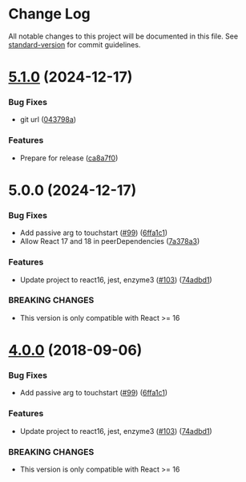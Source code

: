 # Change Log

All notable changes to this project will be documented in this file. See [standard-version](https://github.com/conventional-changelog/standard-version) for commit guidelines.

<a name="5.1.0"></a>

# [5.1.0](https://github.com/minicodemonkey/react-clickdrag/compare/v5.0.0...v5.1.0) (2024-12-17)

### Bug Fixes

- git url ([043798a](https://github.com/minicodemonkey/react-clickdrag/commit/043798a))

### Features

- Prepare for release ([ca8a7f0](https://github.com/minicodemonkey/react-clickdrag/commit/ca8a7f0))

<a name="5.0.0"></a>

# 5.0.0 (2024-12-17)

### Bug Fixes

- Add passive arg to touchstart ([#99](https://github.com/tleunen/react-clickdrag/issues/99)) ([6ffa1c1](https://github.com/tleunen/react-clickdrag/commit/6ffa1c1))
- Allow React 17 and 18 in peerDependencies ([7a378a3](https://github.com/tleunen/react-clickdrag/commit/7a378a3))

### Features

- Update project to react16, jest, enzyme3 ([#103](https://github.com/tleunen/react-clickdrag/issues/103)) ([74adbd1](https://github.com/tleunen/react-clickdrag/commit/74adbd1))

### BREAKING CHANGES

- This version is only compatible with React >= 16

<a name="4.0.0"></a>

# [4.0.0](https://github.com/tleunen/react-clickdrag/compare/v3.0.2...v4.0.0) (2018-09-06)

### Bug Fixes

- Add passive arg to touchstart ([#99](https://github.com/tleunen/react-clickdrag/issues/99)) ([6ffa1c1](https://github.com/tleunen/react-clickdrag/commit/6ffa1c1))

### Features

- Update project to react16, jest, enzyme3 ([#103](https://github.com/tleunen/react-clickdrag/issues/103)) ([74adbd1](https://github.com/tleunen/react-clickdrag/commit/74adbd1))

### BREAKING CHANGES

- This version is only compatible with React >= 16
